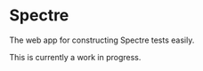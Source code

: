 # Spectre
The web app for constructing Spectre tests easily.

This is currently a work in progress.
